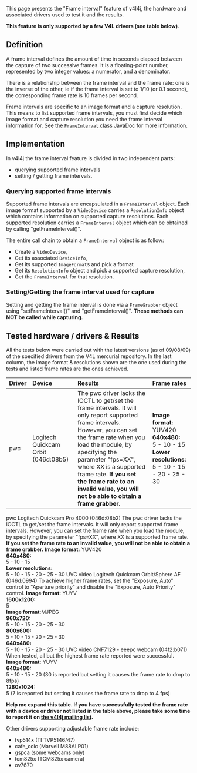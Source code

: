 This page presents the "Frame interval" feature of v4l4j, the hardware and associated
drivers used to test it and the results.

**This feature is only supported by a few V4L drivers (see table below)**.

## Definition ##
A frame interval defines the amount of time in seconds elapsed between the capture of two successive frames. It is a floating-point number, represented by two integer values: a numerator, and a denominator.

There is a relationship between the frame interval and the frame rate: one is the inverse of the other, ie if the frame interval is set to 1/10 (or 0.1 second), the corresponding frame rate is 10 frames per second.

Frame intervals are specific to an image format and a capture resolution. This means to list supported frame intervals, you must first decide which image format and capture resolution you need the frame interval information for. See [the `FrameInterval` class JavaDoc](http://v4l4j.googlecode.com/svn/www/v4l4j-api/index.html?au/edu/jcu/v4l4j/FrameInterval.html) for more information.

## Implementation ##
In v4l4j the frame interval feature is divided in two independent parts:
  * querying supported frame intervals
  * setting / getting frame intervals.

### Querying supported frame intervals ###
Supported frame intervals are encapsulated in a `FrameInterval` object. Each image format supported by a `VideoDevice` carries a `ResolutionInfo` object which contains information on supported capture resolutions. Each supported resolution carries a `FrameInterval` object which can be obtained by calling "getFrameInterval()".

The entire call chain to obtain a `FrameInterval` object is as follow:

  * Create a `VideoDevice`,
  * Get its associated `DeviceInfo`,
  * Get its supported `ImageFormat`s and pick a format
  * Get its `ResolutionInfo` object and pick a supported capture resolution,
  * Get the `FrameInterval` for that resolution.

### Setting/Getting the frame interval used for capture ###

Setting and getting the frame interval is done via a `FrameGrabber` object using "setFrameInterval()" and "getFrameInterval()". **These methods can NOT be called while capturing.**

## Tested hardware / drivers & Results ##

All the tests below were carried out with the latest versions (as of 09/08/09) of the specified drivers from the V4L mercurial repository. In the last column, the image format & resolutions shown are the one used during the tests and listed frame rates are the ones achieved.

| **Driver** | **Device** | **Results** | **Frame rates** |
|:-----------|:-----------|:------------|:----------------|
| pwc        | Logitech Quickcam Orbit (046d:08b5) | The pwc driver lacks the IOCTL to get/set the frame intervals. It will only report supported frame intervals. However, you can set the frame rate when you load the module, by specifying the parameter "fps=XX", where XX is a supported frame rate. **If you set the frame rate to an invalid value, you will not be able to obtain a frame grabber.** | **Image format:** YUV420<br><b>640x480:</b><br>5 - 10 - 15<br><b>Lower resolutions:</b><br>5 - 10 - 15 - 20 - 25 - 30 <br>
<tr><td> pwc        </td><td> Logitech Quickcam Pro 4000 (046d:08b2) </td><td> The pwc driver lacks the IOCTL to get/set the frame intervals. It will only report supported frame intervals. However, you can set the frame rate when you load the module, by specifying the parameter "fps=XX", where XX is a supported frame rate. <b>If you set the frame rate to an invalid value, you will not be able to obtain a frame grabber.</b> </td><td> <b>Image format:</b> YUV420<br><b>640x480:</b><br>5 - 10 - 15<br><b>Lower resolutions:</b><br>5 - 10 - 15 - 20 - 25 - 30 </td></tr>
<tr><td> UVC video  </td><td> Logitech Quickcam Orbit/Sphere AF (046d:0994) </td><td> To achieve higher frame rates, set the "Exposure, Auto" control to "Aperture priority" and disable the "Exposure, Auto Priority" control.</td><td> <b>Image format:</b> YUYV<br><b>1600x1200:</b><br>5<br><b>Image format:</b>MJPEG<br><b>960x720:</b><br>5 - 10 - 15 - 20 - 25 - 30<br><b>800x600:</b><br>5 - 10 - 15 - 20 - 25 - 30<br><b>640x480:</b><br>5 - 10 - 15 - 20 - 25 - 30</td></tr>
<tr><td> UVC video  </td><td>  CNF7129 - eeepc webcam (04f2:b071) </td><td> When tested, all but the highest frame rate reported were successful.</td><td> <b>Image format:</b> YUYV<br><b>640x480:</b><br>5 - 10 - 15 - 20 (30 is reported but setting it causes the frame rate to drop to 8fps)<br><b>1280x1024:</b><br>5 (7 is reported but setting it causes the frame rate to drop to 4 fps)</td></tr></tbody></table>

<b>Help me expand this table. If you have successfully tested the frame rate with a device or driver not listed in the table above, please take some time to report it on <a href='http://groups.google.com/group/v4l4j'>the v4l4j mailing list</a>.</b>

Other drivers supporting adjustable frame rate include:<br>
<ul><li>tvp514x (TI TVP5146/47)<br>
</li><li>cafe_ccic (Marvell M88ALP01)<br>
</li><li>gspca (some webcams only)<br>
</li><li>tcm825x (TCM825x camera)<br>
</li><li>ov7670